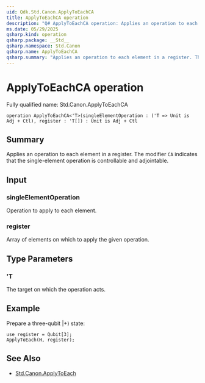 ```yaml
---
uid: Qdk.Std.Canon.ApplyToEachCA
title: ApplyToEachCA operation
description: "Q# ApplyToEachCA operation: Applies an operation to each element in a register. The modifier `CA` indicates that the single-element operation is controllable and adjointable."
ms.date: 05/29/2025
qsharp.kind: operation
qsharp.package: __Std__
qsharp.namespace: Std.Canon
qsharp.name: ApplyToEachCA
qsharp.summary: "Applies an operation to each element in a register. The modifier `CA` indicates that the single-element operation is controllable and adjointable."
---
```


# ApplyToEachCA operation

Fully qualified name: Std.Canon.ApplyToEachCA

```qsharp
operation ApplyToEachCA<'T>(singleElementOperation : ('T => Unit is Adj + Ctl), register : 'T[]) : Unit is Adj + Ctl
```

## Summary
Applies an operation to each element in a register.
The modifier `CA` indicates that the single-element operation is controllable and adjointable.

## Input
### singleElementOperation
Operation to apply to each element.
### register
Array of elements on which to apply the given operation.

## Type Parameters
### 'T
The target on which the operation acts.

## Example
Prepare a three-qubit |+⟩ state:
```qsharp
use register = Qubit[3];
ApplyToEach(H, register);
```

## See Also
- [Std.Canon.ApplyToEach](xref:Qdk.Std.Canon.ApplyToEach)
